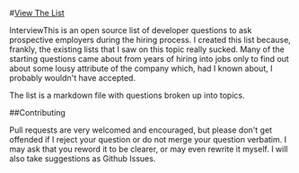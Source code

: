 #[View The List](https://github.com/ChiperSoft/InterviewThis/blob/master/InterviewThis.md)

InterviewThis is an open source list of developer questions to ask prospective employers during the hiring process.  I created this list because, frankly, the existing lists that I saw on this topic really sucked.  Many of the starting questions came about from years of hiring into jobs only to find out about some lousy attribute of the company which, had I known about, I probably wouldn't have accepted.

The list is a markdown file with questions broken up into topics.

##Contributing

Pull requests are very welcomed and encouraged, but please don't get offended if I reject your question or do not merge your question verbatim. I may ask that you reword it to be clearer, or may even rewrite it myself.  I will also take suggestions as Github Issues.

